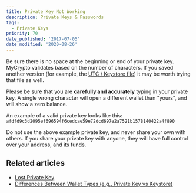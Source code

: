 ```yaml
---
title: Private Key Not Working
description: Private Keys & Passwords
tags:
  - Private Keys
priority: 70
date_published: '2017-07-05'
date_modified: '2020-08-26'
---
```


Be sure there is no space at the beginning or end of your private key. MyCrypto validates based on the number of characters. If you saved another version (for example, the [UTC / Keystore file](/how-to/accessing-wallet/how-to-access-your-wallet-with-keystore-file)) it may be worth trying that file as well.

Please be sure that you are **carefully and accurately** typing in your private key. A single wrong character will open a different wallet than "yours", and will show a zero balance.

An example of a valid private key looks like this: `afdfd9c3d2095ef696594f6cedcae59e72dcd697e2a7521b1578140422a4f890`

Do not use the above example private key, and never share your own with others. If you share your private key with anyone, they will have full control over your address, and its funds.

## Related articles

* [Lost Private Key](/troubleshooting/accessing-wallet/lost-eth-private-key)
* [Differences Between Wallet Types (e.g., Private Key vs Keystore)](/general-knowledge/ethereum-blockchain/difference-between-wallet-types)
